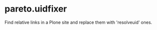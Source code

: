 pareto.uidfixer
===============

Find relative links in a Plone site and replace them with 'resolveuid' ones.